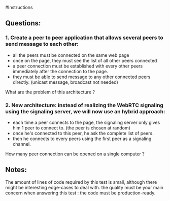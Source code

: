 #Instructions

## Questions:

### 1. Create a peer to peer application that allows several peers to send message to each other: 
- all the peers must be connected on the same web page
- once on the page, they must see the list of all other peers connected
- a peer connection must be established with every other peers immediately after the connection to the page. 
- they must be able to send message to any other connected peers directly. (unicast message, broadcast not needed)

What are the problem of this architecture ?

### 2. New architecture: instead of realizing the WebRTC signaling using the signaling server, we will now use an hybrid approach:
- each time a peer connects to the page, the signaling server only gives him 1 peer to connect to. (the peer is chosen at random)
- once he's connected to this peer, he ask the complete  list of peers.
- then he connects to every peers using the first peer as a signaling channel.

How many peer connection can be opened on a single computer ?

## Notes:
The amount of lines of code required by this test is small, although there might be interesting edge-cases to deal with.
the quality must be your main concern when answering this test : the code must be production-ready.